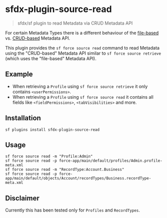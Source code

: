 # sfdx-plugin-source-read

> sfdx/sf plugin to read Metadata via CRUD Metadata API

For certain Metadata Types there is a different behaviour of the [file-based](https://developer.salesforce.com/docs/atlas.en-us.api_meta.meta/api_meta/meta_retrieve.htm) vs. [CRUD-based](https://developer.salesforce.com/docs/atlas.en-us.api_meta.meta/api_meta/meta_readMetadata.htm) Metadata API.

This plugin provides the `sf force source read` command to read Metadata using the "CRUD-based" Metadata API
similar to `sf force source retrieve` (which uses the "file-based" Metadata API).

## Example

- When retrieving a `Profile` using `sf force source retrieve` it only contains `<userPermissions>`.
- When retrieving a `Profile` using `sf force source read` it contains all fields like `<fieldPermissions>`, `<tabVisibilities>` and more.

## Installation

```console
sf plugins install sfdx-plugin-source-read
```

## Usage

```console
sf force source read -m "Profile:Admin"
sf force source read -p force-app/main/default/profiles/Admin.profile-meta.xml
sf force source read -m "RecordType:Account.Business"
sf force source read -p force-app/main/default/objects/Account/recordTypes/Business.recordType-meta.xml
```

## Disclaimer

Currently this has been tested only for `Profiles` and `RecordTypes`.
